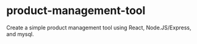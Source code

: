 # product-management-tool
 Create a simple product management tool using React, Node.JS/Express, and mysql.
